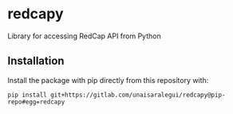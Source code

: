 # redcapy

Library for accessing RedCap API from Python

## Installation

Install the package with pip directly from this repository with:

```console
pip install git+https://gitlab.com/unaisaralegui/redcapy@pip-repo#egg=redcapy
```
